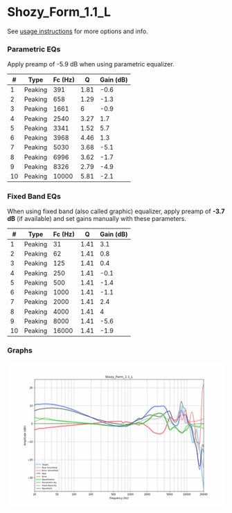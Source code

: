 # Shozy_Form_1.1_L
See [usage instructions](https://github.com/jaakkopasanen/AutoEq#usage) for more options and info.

### Parametric EQs
Apply preamp of -5.9 dB when using parametric equalizer.

|   # | Type    |   Fc (Hz) |    Q |   Gain (dB) |
|-----|---------|-----------|------|-------------|
|   1 | Peaking |       391 | 1.81 |        -0.6 |
|   2 | Peaking |       658 | 1.29 |        -1.3 |
|   3 | Peaking |      1661 | 6    |        -0.9 |
|   4 | Peaking |      2540 | 3.27 |         1.7 |
|   5 | Peaking |      3341 | 1.52 |         5.7 |
|   6 | Peaking |      3968 | 4.46 |         1.3 |
|   7 | Peaking |      5030 | 3.68 |        -5.1 |
|   8 | Peaking |      6996 | 3.62 |        -1.7 |
|   9 | Peaking |      8326 | 2.79 |        -4.9 |
|  10 | Peaking |     10000 | 5.81 |        -2.1 |

### Fixed Band EQs
When using fixed band (also called graphic) equalizer, apply preamp of **-3.7 dB** (if available) and set gains manually with these parameters.

|   # | Type    |   Fc (Hz) |    Q |   Gain (dB) |
|-----|---------|-----------|------|-------------|
|   1 | Peaking |        31 | 1.41 |         3.1 |
|   2 | Peaking |        62 | 1.41 |         0.8 |
|   3 | Peaking |       125 | 1.41 |         0.4 |
|   4 | Peaking |       250 | 1.41 |        -0.1 |
|   5 | Peaking |       500 | 1.41 |        -1.4 |
|   6 | Peaking |      1000 | 1.41 |        -1.1 |
|   7 | Peaking |      2000 | 1.41 |         2.4 |
|   8 | Peaking |      4000 | 1.41 |         4   |
|   9 | Peaking |      8000 | 1.41 |        -5.6 |
|  10 | Peaking |     16000 | 1.41 |        -1.9 |

### Graphs
![](./Shozy_Form_1.1_L.png)
